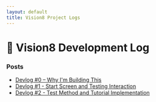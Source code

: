 ```yaml
---
layout: default
title: Vision8 Project Logs
---
```


# 📘 Vision8 Development Log

### Posts
- [Devlog #0 – Why I'm Building This](./2025-06-13-why-im-building-this.md)
- [Devlog #1 - Start Screen and Testing Interaction](./2025-06-15-DevLog1-StartScreenInteraction.md)
- [Devlog #2 - Test Method and Tutorial Implementation](./2025-06-16-tutorial_test_method.md)
